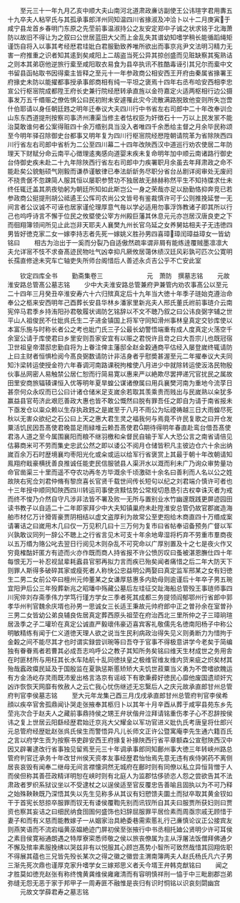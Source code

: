 <!-- { "loadSidebar": true } -->
　　至元三十一年九月乙亥中顺大夫山南河北道肃政亷访副使王公讳瑄字君用夀五十九卒夫人粘罕氏与其孤承事郎洋州同知温四川省掾淑及冲洽卜以十二月庚寅于咸宁县龙首乡春明门东原之先茔前事温淑持公之友安定郑中子诚之状求铭于北海萧防以故旧不得让为之叙曰公世居蓝田大父而上金乱失其谱幼知嗜学稍长能循蹈绳矩谨饬自将入以事其考经厯君珪妣白君服勤致养唯所欲出而事京兆尹文法明习精力无害一府推重之识者知其逺到矣咸阳上二刼盗当死公异其掠创盛而见赃缺察其寃熟诘之则本其弟窃他逆旅行槖至咸阳取衣易食为县卒执讯不胜酷毒诬引其兄尔而槖中文书留县函帖取书因得槖主皆释之至元十一年参政商公相安西王开府由秦属省掾署王府掾史未防以能擢都事授承事郎商相有纯一平坦之褒焉十四年右丞布哈安西相李忠宣公行枢宻院成都陞王府长史兼行院经厯转承直旌以金符嘉定火适两枢相行边公摄事发万五千缗赈之僚佐惧公曰民初附未安遽罹此灾今流散满路脱致他变则所失岂啻什伯耶请以身任朝廷韪之明年迁奉议大夫四川行中书省左右司郎中二十年改奉训佥山东东西道提刑按察司事济州漕渠当修主者怙权臣为奸徴石十一万以上民发冡不能治莫敢谁何者公案得赃四十余万缗别具当没入者唯四千余悉给主督之月余毕民称颂至今明年驿召除御史台都事又明年复为四川行枢宻院经厯陞朝请院革为省除陜西四川行省左右司郎中省析为二公至四川幕二十四年改陜西汉中道巡行劝农使居二年防理天下财赋分命云南平心徴理逺夷感向道婴末疾未复命明年加中顺云南诸路行御史台侍御史疾未赴二十九年除陜西行省左右司郎中力疾署职月余虽去年拜肃政之命不能赴矣公貌魁硕气刚毅而谦恭谨敏律已奉法龂龂务尽职分省台丛剧详阅审处无废阏不挠贵倨不忽踈简人服其恒以屡职参赞功不独居故无赫赫称然平生不知持牒求仕未终任辄迁盖其夙夜劬躬为朝廷所知如此斯岂公一身之荣哉亦足以励勤恪抑奔竞已若参政商公挺提刑胡公祗遹王公恽司农尚公文皆号有鉴裁慎许可于公则推挽延誉一无间言者公议诚不可诬也居家谨伦理厚意气毎以学必适用勿事浮饰教诸子即其所以行己也呜呼诗言不懈于位民之攸塈使公宰方州殿巨藩其休息元元亦岂居汉唐良吏之下而徊翔簿领间所见止此岂非天耶夫人襄樊九州长官乌延之女养舅姑相夫子无违徳四男皆好徳克家二女一嫁李持志者先死一嫁姚义胜孙男四喜璋璋闰璋益璋女一皆幼铭曰
　　相古为治出于一奚而分裂乃自适傲然疏率谓非屑有能练逹覆贼墨凛凛大夫允详宻不忮不求奋髙迹民物吐气凶幸抑凡厥攸居蔼休绩汉廷风彩孰可匹次公寛明长孺直修途未究车亡轴吏失所师台阁惜后人善述永贞吉公乎不亡安此室







　　钦定四库全书
　　勤斋集卷三　　　　　　　元　萧防　撰墓志铭
　　元故淮安路总管髙公墓志铭
　　少中大夫淮安路总管兼府尹兼管内劝农事髙公以至元二十四年三月癸丑卒淮安寿六十六归殡真定后十九年当大徳十年季子琏始克遵治命奉公之柩来安西明年己酉葬长安县华林乡潘家里新兆夫人邢氏董氏祔前事琏介云南宪倅马君季乡持洧阳孙君敬履状谒防乞铭辞以不文不聴乃叙之曰公讳良弼字辅之世平山人祖俊民不仕妣呉氏生二子进金镇国上将军守同知滑州事林皇真定交钞库使以本富乐施与时称长者公之考也妣门氏三子公最长幼警悟端重有成人度真定火荡空千余室公请于库使君曰乡里安则吾家安宜有以赈之君悦许且竒之曰大吾宗儿也既冠宿卫世祖皇帝潜邸忠勤自将为上眷注俾主藩邸全赵金糓通商平估经入屡登嵗终辄请防上曰主财者恒惧检阅今髙良弼数请防计非洁身者乎慰奬甚渥至元二年擢奉议大夫同知汴梁转运使授金符六年春调河南路课税拘榷使八月进少中就除转运使汳洛民物殷伙事丛网密人易触禁公居仁恕而行简易寛以惠来严以絶欺尽罢押递冗官扰民之属故田里安商旅辐辏课恒入优等明年夏旱蝗公谋诸僚属曰用兵襄樊河南为重地今流莩日甚奈何众永叹而已公曰计诸仓储米足支嵗余若取其羡乘贵而贱出与民嵗熟以籴犹多赢益县官苟济此艰厄善政大惠也皆不敢公慨然曰脱有罪吾任之即自为请于南省报未下亟发仓以粜众赖以生存执政韪之是嵗至于八月不雨公为坛禋祷越三日大雨蝗尽死秋以无害众欲纪之石公曰上天之惠大君生灵之福我何与焉竟不许民复歌之曰开仓发粟活饥民因吾髙使君晚苗足雨緑堆云赖吾髙使君期待得明年春直赴鸾台借吾髙使君洛人道之至今属围襄阳而粮不继羽檄和籴督民自输于军人大恐公言之南省请倍见估募商米可不劳而集史忠武公然之即以诿公不阅月仓储皆积凡主彼边仓六十余出纳嵗百余万石时歴境襄均枣阳光化或籴或运以给军行省褒赏上其最于朝十年改朝请知鳯翔府戢豪横抚善良推诚任能吏民信服虢县人渠汧水以溉而利未广乃询众审势量功命官凿渠三十里而遥不夺农功再冬方毕溉余千顷激硙十余名曰善利而人名以公之姓故陜右宪佥刘君仲脩有黎庶喜长官贤千载世间传长短句以纪之刘君端介慎许可者也十三年授中顺同知陜西四川转运司事使贪黩怙势公常规切恳恳引古权幸诛灭者为戒而终不悛乃介然自守凡涉非法皆不署及败一无所与置别业水竹幽邃既践更屏迹园田读书教子以自适二十二年即家拜少中大夫知镇巢府未赴陞淮安总管仍故官郡嵗造海舶市材亿万计猾胥豪贾阴相结以虚文盗厚利为故常公至吏抱给木商直四十万缗成案请署诘之曰嵗用木几曰仅一万见积几曰十三万何为复市曰省帖奉诏备预务广督以军兴孰敢议同列一辞公不聴上之行省言见木可支十年余地卑湿将朽弃不劳重市羣商夜以五万缗为赂公叱去翌日行阅见木则杂乱不可究命以广厚别置及十之七是夜火作又穷竟榷酤奸匿方有迹而火亦作既而商人持省报不许公愤厉叹曰蚤被湛恩膴仕四十年每恨无万一补忍视鼠辈耗蠧县官邪再拟力言而疾已殆矣闻者痛惜之后二年大防天下则罪人斯得多破碎其家或瘦死者人称快公忠益明公两娶曰真定监军邢某之女有妇徳生二男二女前公卒曰檀州元帅董某之女谦厚慈惠多内助母则逾谨后十年卒子男五琬宜阳尹后公三年殁葬新兆之昭璠中殇藏公墓后左珪征交趾海船总管殁王事琏师事四川宪倅刘存斋季伟力学笃行瑾方学女三季者死其成都三务提领阎郁鄂州行省郎中郭孝华州判官魏余庆壻也孙男一思诚女三长适王秉故元帅府郎中正之曽孙余在室曽孙三男二女皆幼公弟良辅良佐居真定葬西原头祖茔在府治西北三里所仲之子三璋珦瑄居汲季之子二瓘玠在真定公诚直严毅瓌伟豪迈喜宾客礼敬儒先名徳南阳杨子中称公明敏精练有闻于仁义道徳天理人欲之说当生民利病政治得失见义则勇断力为惜拘于金糓之间不能尽其才也时谓实録尝训琬等曰吾夺于官事不得极意讲学今老矣于简编独有眷眷焉者若曹其必成吾志呜呼公之教子其知所务矣铭曰维天生材成世之务用舎在时匪材所与用枉其长水车陆航十乱同徳扶皇之极维官维友维内货来疵之炽矣材其殆哉蠧政瘼民延及于国殷监在夏孰惩斯慝矫矫大夫饥世菽粟当义勇为不啻嗜欲餽运有方金汤屹存灵雨既沛爰出格言洛京有谣岐下有歌秉彛好徳民心靡他废国遗顽奸宄凶诈恢恢天网靡有攸赦人之云亡我心忧伤继述无忘繄后人之庆元故承直郎甘州总管府判官李侯墓志铭
　　至大元年龙集己酉三月戊戌承直郎甘州总管府判官李侯希顔以疾卒官舍孤鼎闻讣哭走张掖奉其柩归卜以其年十月辛酉从葬于咸寜县苑东乡先茔兆次合于赵夫人之藏前事鼎持侯之甥王弁状偕弁泣拜请铭重伤孝子心不忍辞按侯讳之复上世居云阳繇经歴君始迁京兆大父耀金以军功官进义妣仇氏考唐皇将仕郎兴元总管府经歴妣赵张呉氏侯生而警悟异凡儿长师文正许公暨寓庵李先生通六籍百氏之言以府学生贡为按察书吏辟安西王府掾复补掾陜西行省平章额森公宣慰陜西汉中因又辟署逮改行省事独见留焉至元三十年调承事郎同知鄜州事大徳三年转峡州路总管府判官迁承务十年改甘州侯天资孝友事经歴君怡怡焉先意无违有疾侍粥药不离侧居丧哀毁有闻奉二继母无间言襟懐洞然无城府在鄜时则有同僚以私立异恒背憎于人而侯但称其善莅政精详明恕在峡时则有北庭人为监郡怙侈骄恣人怨之尝欲告其不法肃政者罗织系狱议坐以不受逮杖之以逞侯适至官反覆忠告善喻且固执以为不可乃释之始殊鞅鞅既乃深悟其失以先生见称多从其议有妇愬馈夫圜土而狱卒取其黄金钗如干于首宪长怒掠卒服罪而钗无有诿侯覆鞫先别而讯钗所自其夫曰服贾所获妇则曰贾资也察其妄诘之曰细民纳食囹圄何盛饰也妇辞屈服罪平居俭素而周亟宗戚无顾惜于妻子和而有义慈而能教嫁子一从姻家治具絶委巷需索慝礼行己亷慎论议正公接宾友则燕笑语而不流宕缁黄巫媪絶迹门屏初侯至张掖行中书丞相托廸公贤明少许可耳侯之素目侯寛裕通朗遇之特厚寮寀悉师敬之侯以旅丧僚属为主从浮屠法饭僧拜佛通夕不懈及殡率素服挽绋以哭兹非有以悦服其心顾岂髙势小智所可致然哉惜其回翔佐职不得展其蕴也三兄皆先殁长某次之得之徽之徽尝主渭南簿两夫人赵氏杨氏凡六子男三渐先死次鼎也谨厚克家升嗜学女三嫁郑思义者夭今壻王弁韩克猷铭曰
　　闻之才胜莫如徳充赵张有称终愧黄龚维侯雍雍清而有容明慎祥刑一恊于中三毗剧郡岂弟弥缝无怨无恶于家于邦甲子一周寿匪不融惟是丧归有识时恫铭以识哀刻閟幽宫
　　元故文学薛君寿之墓志铭
